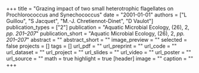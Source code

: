 +++
title = "Grazing impact of two small heterotrophic flagellates on Prochlorococcus and Synechococcus"
date = "2001-01-01"
authors = ["L Guillou", "S Jacquet", "M.-J. Chretiennot-Dinet", "D Vaulot"]
publication_types = ["2"]
publication = "Aquatic Microbial Ecology, (26), 2, _pp. 201–207_"
publication_short = "Aquatic Microbial Ecology, (26), 2, _pp. 201–207_"
abstract = ""
abstract_short = ""
image_preview = ""
selected = false
projects = []
tags = []
url_pdf = ""
url_preprint = ""
url_code = ""
url_dataset = ""
url_project = ""
url_slides = ""
url_video = ""
url_poster = ""
url_source = ""
math = true
highlight = true
[header]
image = ""
caption = ""
+++
